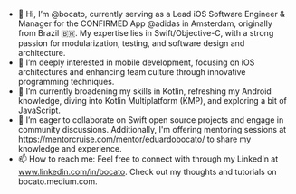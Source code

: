- 👋 Hi, I’m @bocato, currently serving as a Lead iOS Software Engineer & Manager for the CONFIRMED App @adidas in Amsterdam, originally from Brazil 🇧🇷. My expertise lies in Swift/Objective-C, with a strong passion for modularization, testing, and software design and architecture.
- 👀 I’m deeply interested in mobile development, focusing on iOS architectures and enhancing team culture through innovative programming techniques.
- 🌱 I’m currently broadening my skills in Kotlin, refreshing my Android knowledge, diving into Kotlin Multiplatform (KMP), and exploring a bit of JavaScript.
- 💞️ I’m eager to collaborate on Swift open source projects and engage in community discussions. Additionally, I'm offering mentoring sessions at https://mentorcruise.com/mentor/eduardobocato/ to share my knowledge and experience.
- 📫 How to reach me: Feel free to connect with through my LinkedIn at www.linkedin.com/in/bocato. Check out my thoughts and tutorials on bocato.medium.com.

<!---
bocato/bocato is a ✨ special ✨ repository because its `README.md` (this file) appears on your GitHub profile.
You can click the Preview link to take a look at your changes.
--->
